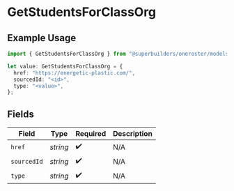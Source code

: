 # GetStudentsForClassOrg

## Example Usage

```typescript
import { GetStudentsForClassOrg } from "@superbuilders/oneroster/models/operations";

let value: GetStudentsForClassOrg = {
  href: "https://energetic-plastic.com/",
  sourcedId: "<id>",
  type: "<value>",
};
```

## Fields

| Field              | Type               | Required           | Description        |
| ------------------ | ------------------ | ------------------ | ------------------ |
| `href`             | *string*           | :heavy_check_mark: | N/A                |
| `sourcedId`        | *string*           | :heavy_check_mark: | N/A                |
| `type`             | *string*           | :heavy_check_mark: | N/A                |